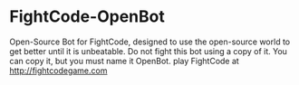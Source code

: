 # FightCode-OpenBot
Open-Source Bot for FightCode, designed to use the open-source world to get better until it is unbeatable.
Do not fight this bot using a copy of it. You can copy it, but you must name it OpenBot.
play FightCode at http://fightcodegame.com
